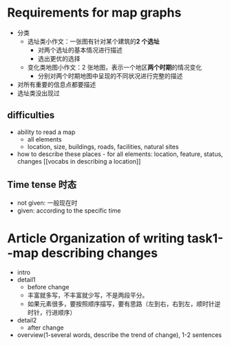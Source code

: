 # Requirements for map graphs

- 分类
  - 选址类小作文：一张图有针对某个建筑的**2 个选址**
    - 对两个选址的基本情况进行描述
    - 选出更优的选择
  - 变化类地图小作文：2 张地图，表示一个地区**两个时期**的情况变化
    - 分别对两个时期地图中呈现的不同状况进行完整的描述
- 对所有重要的信息点都要描述
- 选址类没出现过

## difficulties

- ability to read a map
  - all elements
  - location, size, buildings, roads, facilities, natural sites
- how to describe these places - for all elements: location, feature, status, changes
  [[vocabs in describing a location]]

## Time tense 时态

- not given: 一般现在时
- given: according to the specific time

# Article Organization of writing task1--map describing changes

- intro
- detail1
  - before change
  - 丰富就多写，不丰富就少写，不是两段平分。
  - 如果元素很多，要按照顺序描写，要有思路（左到右，右到左，顺时针逆时针，行进顺序）
- detail2
  - after change
- overview(1-several words, describe the trend of change), 1-2 sentences
